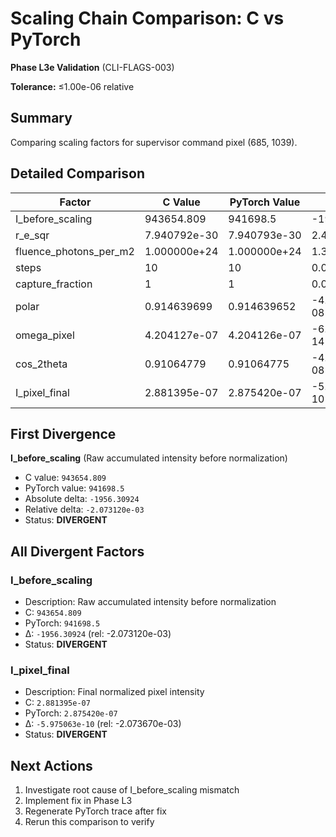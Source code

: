 # Scaling Chain Comparison: C vs PyTorch

**Phase L3e Validation** (CLI-FLAGS-003)

**Tolerance:** ≤1.00e-06 relative

## Summary

Comparing scaling factors for supervisor command pixel (685, 1039).

## Detailed Comparison

| Factor | C Value | PyTorch Value | Δ (abs) | Δ (rel) | Status |
|--------|---------|---------------|---------|---------|--------|
| I_before_scaling | 943654.809 | 941698.5 | -1956.30924 | -2.073120e-03 | DIVERGENT |
| r_e_sqr | 7.940792e-30 | 7.940793e-30 | 2.457168e-37 | +3.094361e-08 | PASS |
| fluence_photons_per_m2 | 1.000000e+24 | 1.000000e+24 | 1.384843e+16 | +1.384843e-08 | PASS |
| steps | 10 | 10 | 0.000000e+00 | +0.000000e+00 | PASS |
| capture_fraction | 1 | 1 | 0.000000e+00 | +0.000000e+00 | PASS |
| polar | 0.914639699 | 0.914639652 | -4.716915e-08 | -5.157129e-08 | PASS |
| omega_pixel | 4.204127e-07 | 4.204126e-07 | -6.596993e-14 | -1.569171e-07 | PASS |
| cos_2theta | 0.91064779 | 0.91064775 | -4.035018e-08 | -4.430931e-08 | PASS |
| I_pixel_final | 2.881395e-07 | 2.875420e-07 | -5.975063e-10 | -2.073670e-03 | DIVERGENT |

## First Divergence

**I_before_scaling** (Raw accumulated intensity before normalization)

- C value: `943654.809`
- PyTorch value: `941698.5`
- Absolute delta: `-1956.30924`
- Relative delta: `-2.073120e-03`
- Status: **DIVERGENT**

## All Divergent Factors

### I_before_scaling
- Description: Raw accumulated intensity before normalization
- C: `943654.809`
- PyTorch: `941698.5`
- Δ: `-1956.30924` (rel: -2.073120e-03)
- Status: **DIVERGENT**

### I_pixel_final
- Description: Final normalized pixel intensity
- C: `2.881395e-07`
- PyTorch: `2.875420e-07`
- Δ: `-5.975063e-10` (rel: -2.073670e-03)
- Status: **DIVERGENT**

## Next Actions

1. Investigate root cause of I_before_scaling mismatch
2. Implement fix in Phase L3
3. Regenerate PyTorch trace after fix
4. Rerun this comparison to verify
